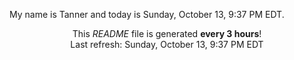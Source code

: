 My name is Tanner and today is Sunday, October 13, 9:37 PM EDT.

<p align="center">This <i>README</i> file is generated <b>every 3 hours</b>!</br>Last refresh: Sunday, October 13, 9:37 PM EDT<br /></p>
